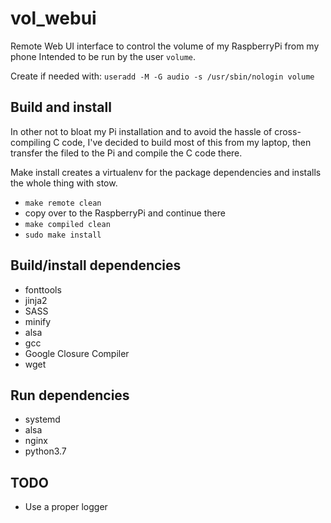# vol_webui

Remote Web UI interface to control the volume of my RaspberryPi from my phone
Intended to be run by the user `volume`.

Create if needed with: `useradd -M -G audio -s /usr/sbin/nologin volume`

## Build and install
In other not to bloat my Pi installation and to avoid the hassle of
cross-compiling C code, I've decided to build most of this from my laptop, then
transfer the filed to the Pi and compile the C code there.

Make install creates a virtualenv for the package dependencies and installs the
whole thing with stow.

* `make remote clean`
* copy over to the RaspberryPi and continue there
* `make compiled clean`
* `sudo make install`

## Build/install dependencies
* fonttools
* jinja2
* SASS
* minify
* alsa
* gcc
* Google Closure Compiler
* wget

## Run dependencies
* systemd
* alsa
* nginx
* python3.7

## TODO
* Use a proper logger
